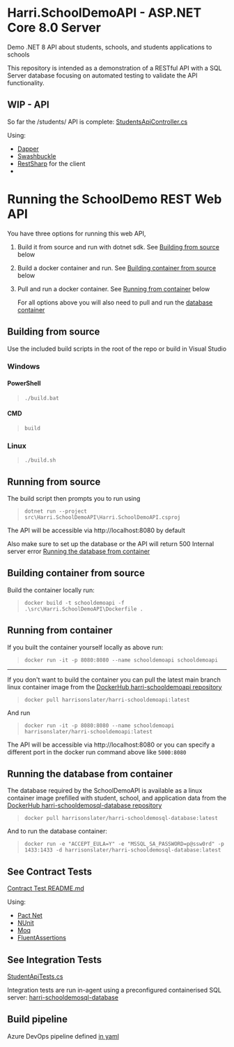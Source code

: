 # Harri.SchoolDemoAPI - ASP.NET Core 8.0 Server

Demo .NET 8 API about students, schools, and students applications to schools

This repository is intended as a demonstration of a RESTful API with a SQL Server database focusing on automated testing to validate the API functionality.

## WIP - API
So far the /students/ API is complete: [StudentsApiController.cs](https://github.com/HarrisonSlater/Harri.SchoolDemoApi/blob/main/src/Harri.SchoolDemoAPI/Controllers/StudentsApiController.cs)

Using:
  - [Dapper](https://github.com/DapperLib/Dapper)
  - [Swashbuckle](https://github.com/domaindrivendev/Swashbuckle.AspNetCore)
  - [RestSharp](https://github.com/restsharp/RestSharp) for the client
  - 
# Running the SchoolDemo REST Web API
You have three options for running this web API,

1. Build it from source and run with dotnet sdk. See [Building from source](#building-from-source) below
2. Build a docker container and run. See [Building container from source](#building-container-from-source) below
3. Pull and run a docker container. See [Running from container](#running-from-container) below

   For all options above you will also need to pull and run the [database container](#running-the-database-from-container)

## Building from source
Use the included build scripts in the root of the repo or build in Visual Studio
### Windows

#### PowerShell
>`./build.bat`
#### CMD
>`build`

### Linux
>`./build.sh`

## Running from source
The build script then prompts you to run using
> `dotnet run --project src\Harri.SchoolDemoAPI\Harri.SchoolDemoAPI.csproj`

The API will be accessible via http://localhost:8080 by default

Also make sure to set up the database or the API will return 500 Internal server error
[Running the database from container](#running-the-database-from-container)

## Building container from source
Build the container locally run: 

> `docker build -t schooldemoapi -f .\src\Harri.SchoolDemoAPI\Dockerfile .`

## Running from container
If you built the container yourself locally as above run:

> `docker run -it -p 8080:8080 --name schooldemoapi schooldemoapi`

---

If you don't want to build the container you can pull the latest main branch linux container image from the [DockerHub harri-schooldemoapi repository](https://hub.docker.com/repository/docker/harrisonslater/harri-schooldemoapi/general)

> `docker pull harrisonslater/harri-schooldemoapi:latest`

And run 

> `docker run -it -p 8080:8080 --name schooldemoapi harrisonslater/harri-schooldemoapi:latest`

The API will be accessible via http://localhost:8080 or you can specify a different port in the docker run command above like `5000:8080`

## Running the database from container
The database required by the SchoolDemoAPI is available as a linux container image prefilled with student, school, and application data from the [DockerHub harri-schooldemosql-database repository](https://hub.docker.com/repository/docker/harrisonslater/harri-schooldemosql-database/general)

> `docker pull harrisonslater/harri-schooldemosql-database:latest`

And to run the database container:

> `docker run -e "ACCEPT_EULA=Y" -e "MSSQL_SA_PASSWORD=p@ssw0rd" -p 1433:1433 -d harrisonslater/harri-schooldemosql-database:latest`

## See Contract Tests 
[Contract Test README.md](https://github.com/HarrisonSlater/Harri.SchoolDemoApi/blob/main/src/Tests/Contract/README.md)

Using:
  - [Pact Net](https://github.com/pact-foundation/pact-net)
  - [NUnit](https://github.com/nunit/nunit)
  - [Moq](https://github.com/devlooped/moq)
  - [FluentAssertions](https://github.com/fluentassertions/fluentassertions)

## See Integration Tests
[StudentApiTests.cs](https://github.com/HarrisonSlater/Harri.SchoolDemoApi/blob/main/src/Tests/Harri.SchoolDemoAPI.Tests.Integration/StudentApiTests.cs)

Integration tests are run in-agent using a preconfigured containerised SQL server: [harri-schooldemosql-database](https://hub.docker.com/repository/docker/harrisonslater/harri-schooldemosql-database/general)

## Build pipeline
Azure DevOps pipeline defined [in yaml](https://github.com/HarrisonSlater/Harri.SchoolDemoApi/blob/main/pipeline/azure-pipelines.yml)
